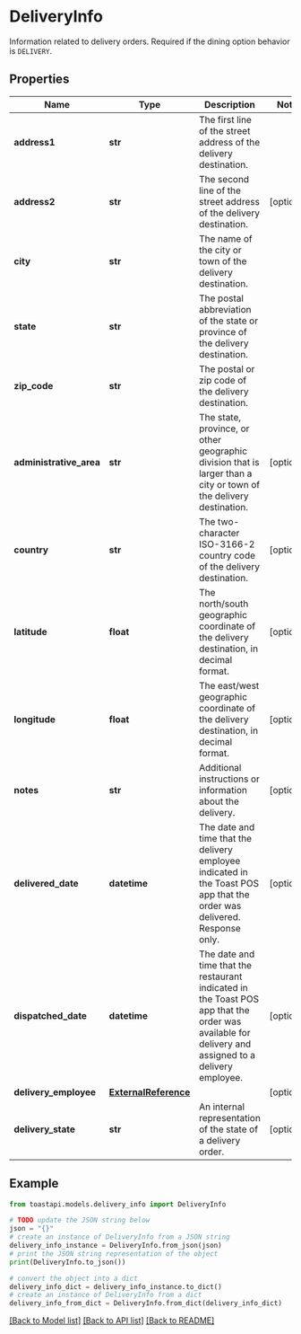 # DeliveryInfo

Information related to delivery orders. Required if the dining option behavior is `DELIVERY`.

## Properties

Name | Type | Description | Notes
------------ | ------------- | ------------- | -------------
**address1** | **str** | The first line of the street address of the delivery destination.  | 
**address2** | **str** | The second line of the street address of the delivery destination.  | [optional] 
**city** | **str** | The name of the city or town of the delivery destination.  | 
**state** | **str** | The postal abbreviation of the state or province of the delivery destination.  | 
**zip_code** | **str** | The postal or zip code of the delivery destination.  | 
**administrative_area** | **str** | The state, province, or other geographic division that is larger than a city or town of the delivery destination.  | [optional] 
**country** | **str** | The two-character ISO-3166-2 country code of the delivery destination.  | [optional] 
**latitude** | **float** | The north/south geographic coordinate of the delivery destination, in decimal format.  | [optional] 
**longitude** | **float** | The east/west geographic coordinate of the delivery destination, in decimal format.  | [optional] 
**notes** | **str** | Additional instructions or information about the delivery.  | [optional] 
**delivered_date** | **datetime** | The date and time that the delivery employee indicated in the Toast POS app that the order was delivered. Response only.  | [optional] 
**dispatched_date** | **datetime** | The date and time that the restaurant indicated in the Toast POS app that the order was available for delivery and assigned to a delivery employee.  | [optional] 
**delivery_employee** | [**ExternalReference**](.md) |  | [optional] 
**delivery_state** | **str** | An internal representation of the state of a delivery order.  | [optional] 

## Example

```python
from toastapi.models.delivery_info import DeliveryInfo

# TODO update the JSON string below
json = "{}"
# create an instance of DeliveryInfo from a JSON string
delivery_info_instance = DeliveryInfo.from_json(json)
# print the JSON string representation of the object
print(DeliveryInfo.to_json())

# convert the object into a dict
delivery_info_dict = delivery_info_instance.to_dict()
# create an instance of DeliveryInfo from a dict
delivery_info_from_dict = DeliveryInfo.from_dict(delivery_info_dict)
```
[[Back to Model list]](../README.md#documentation-for-models) [[Back to API list]](../README.md#documentation-for-api-endpoints) [[Back to README]](../README.md)


